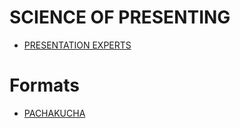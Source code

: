 # SCIENCE OF PRESENTING

- [PRESENTATION EXPERTS](../../LEVEL-3/SCIENCE/SCIENCE-OF-PRESENTING/PRESENTATION-EXPERTS.md)

<!-- ## Tools, used for presenting -->

<!-- - [MICROSOFT]() -->

<!-- - [MICROSOFT POWERPOINT]() -->

# Formats

- [PACHAKUCHA]()

<!-- 
How PechaKucha Changed My Life: Eddie Selover at TEDxOrlando
https://www.youtube.com/watch?v=qM4TXMBGLdY 
-->
